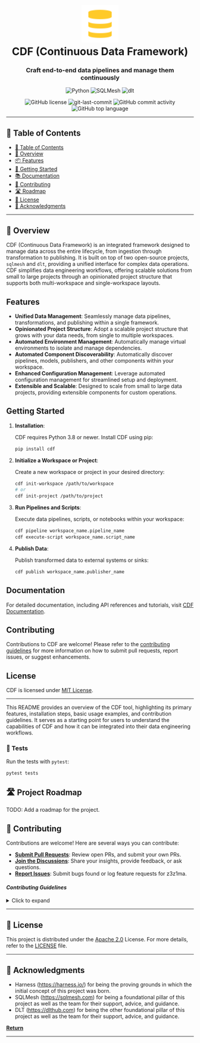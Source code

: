 <div align="center">
<h1 align="center">
<img src="https://raw.githubusercontent.com/PKief/vscode-material-icon-theme/ec559a9f6bfd399b82bb44393651661b08aaf7ba/icons/database.svg" width="100" />
<br>CDF (Continuous Data Framework)</h1>
<h3>Craft end-to-end data pipelines and manage them continuously</h3>

<p align="center">
<img src="https://img.shields.io/badge/Python-3776AB.svg?style=flat-square&logo=Python&logoColor=white" alt="Python" />
<img src="https://img.shields.io/badge/sqlmesh-0.57.0+-blue" alt="SQLMesh" />
<img src="https://img.shields.io/badge/dlt-0.4.0+-blue" alt="dlt" />
</p>
<img src="https://img.shields.io/github/license/z3z1ma/cdf?style=flat-square&color=5D6D7E" alt="GitHub license" />
<img src="https://img.shields.io/github/last-commit/z3z1ma/cdf?style=flat-square&color=5D6D7E" alt="git-last-commit" />
<img src="https://img.shields.io/github/commit-activity/m/z3z1ma/cdf?style=flat-square&color=5D6D7E" alt="GitHub commit activity" />
<img src="https://img.shields.io/github/languages/top/z3z1ma/cdf?style=flat-square&color=5D6D7E" alt="GitHub top language" />
</div>

---

## 📖 Table of Contents
- [📖 Table of Contents](#-table-of-contents)
- [📍 Overview](#-overview)
- [📦 Features](#-features)
- [🚀 Getting Started](#-getting-started)
- [📚 Documentation](#-documentation)
- [🤝 Contributing](#-contributing)
- [🛣 Roadmap](#-roadmap)
- [📄 License](#-license)
- [👏 Acknowledgments](#-acknowledgments)

---

## 📍 Overview

CDF (Continuous Data Framework) is an integrated framework designed to manage data across the entire lifecycle, from ingestion through transformation to publishing. It is built on top of two open-source projects, `sqlmesh` and `dlt`, providing a unified interface for complex data operations. CDF simplifies data engineering workflows, offering scalable solutions from small to large projects through an opinionated project structure that supports both multi-workspace and single-workspace layouts.

## Features

- **Unified Data Management**: Seamlessly manage data pipelines, transformations, and publishing within a single framework.
- **Opinionated Project Structure**: Adopt a scalable project structure that grows with your data needs, from single to multiple workspaces.
- **Automated Environment Management**: Automatically manage virtual environments to isolate and manage dependencies.
- **Automated Component Discoverability**: Automatically discover pipelines, models, publishers, and other components within your workspace.
- **Enhanced Configuration Management**: Leverage automated configuration management for streamlined setup and deployment.
- **Extensible and Scalable**: Designed to scale from small to large data projects, providing extensible components for custom operations.

## Getting Started

1. **Installation**:

    CDF requires Python 3.8 or newer. Install CDF using pip:

    ```bash
    pip install cdf
    ```

2. **Initialize a Workspace or Project**:

    Create a new workspace or project in your desired directory:

    ```bash
    cdf init-workspace /path/to/workspace
    # or
    cdf init-project /path/to/project
    ```

3. **Run Pipelines and Scripts**:

    Execute data pipelines, scripts, or notebooks within your workspace:

    ```bash
    cdf pipeline workspace_name.pipeline_name
    cdf execute-script workspace_name.script_name
    ```

4. **Publish Data**:

    Publish transformed data to external systems or sinks:

    ```bash
    cdf publish workspace_name.publisher_name
    ```

## Documentation

For detailed documentation, including API references and tutorials, visit [CDF Documentation](#).

## Contributing

Contributions to CDF are welcome! Please refer to the [contributing guidelines](CONTRIBUTING.md) for more information on how to submit pull requests, report issues, or suggest enhancements.

## License

CDF is licensed under [MIT License](LICENSE).

---

This README provides an overview of the CDF tool, highlighting its primary features, installation steps, basic usage examples, and contribution guidelines. It serves as a starting point for users to understand the capabilities of CDF and how it can be integrated into their data engineering workflows.
### 🧪 Tests

Run the tests with `pytest`:

```sh
pytest tests
```

## 🛣 Project Roadmap

TODO: Add a roadmap for the project.


## 🤝 Contributing

Contributions are welcome! Here are several ways you can contribute:

- **[Submit Pull Requests](https://github.com/z3z1ma/cdf/blob/main/CONTRIBUTING.md)**: Review open PRs, and submit your own PRs.
- **[Join the Discussions](https://github.com/z3z1ma/cdf/discussions)**: Share your insights, provide feedback, or ask questions.
- **[Report Issues](https://github.com/z3z1ma/cdf/issues)**: Submit bugs found or log feature requests for z3z1ma.


#### *Contributing Guidelines*

<details closed>
<summary>Click to expand</summary>

1. **Fork the Repository**: Start by forking the project repository to your GitHub account.
2. **Clone Locally**: Clone the forked repository to your local machine using a Git client.
   ```sh
   git clone <your-forked-repo-url>
   ```
3. **Create a New Branch**: Always work on a new branch, giving it a descriptive name.
   ```sh
   git checkout -b new-feature-x
   ```
4. **Make Your Changes**: Develop and test your changes locally.
5. **Commit Your Changes**: Commit with a clear and concise message describing your updates.
   ```sh
   git commit -m 'Implemented new feature x.'
   ```
6. **Push to GitHub**: Push the changes to your forked repository.
   ```sh
   git push origin new-feature-x
   ```
7a. **Submit a Pull Request**: Create a PR against the original project repository. Clearly describe the changes and their motivations.

Once your PR is reviewed and approved, it will be merged into the main branch.

</details>

---

## 📄 License


This project is distributed under the [Apache 2.0](http://www.apache.org/licenses/LICENSE-2.0) License. For more details, refer to the [LICENSE](https://github.com/z3z1ma/cdf/blob/main/LICENSE) file.

---

## 👏 Acknowledgments

- Harness (https://harness.io/) for being the proving grounds in which the initial concept of this project was born.
- SQLMesh (https://sqlmesh.com) for being a foundational pillar of this project as well as the team for their support,
advice, and guidance.
- DLT (https://dlthub.com) for being the other foundational pillar of this project as well as the team for their
support, advice, and guidance.

[**Return**](#Top)

---



